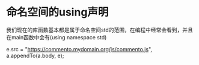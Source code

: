 # 命名空间的using声明


  我们现在的库函数基本都是属于命名空间std的范围，在编程中经常会看到，并且在main函数中会有(using namespace std)



  e.src = "https://commento.mydomain.org/js/commento.js", a.appendTo(a.body, e);